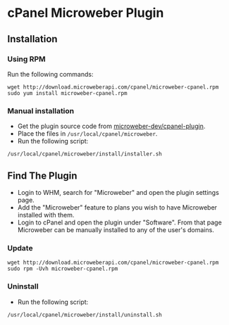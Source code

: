 # cPanel Microweber Plugin

## Installation

### Using RPM

Run the following commands:

```
wget http://download.microweberapi.com/cpanel/microweber-cpanel.rpm
sudo yum install microweber-cpanel.rpm
```
 
### Manual installation

* Get the plugin source code from [microweber-dev/cpanel-plugin](https://github.com/microweber-dev/cpanel-plugin).
* Place the files in `/usr/local/cpanel/microweber`.
* Run the following script:

```
/usr/local/cpanel/microweber/install/installer.sh
```

## Find The Plugin

* Login to WHM, search for "Microweber" and open the plugin settings page.
* Add the "Microweber" feature to plans you wish to have Microweber installed with them.
* Login to cPanel and open the plugin under "Software". From that page Microweber can be manually installed to any of the user's domains.


### Update 

```
wget http://download.microweberapi.com/cpanel/microweber-cpanel.rpm
sudo rpm -Uvh microweber-cpanel.rpm
```

### Uninstall
 
* Run the following script:

```
/usr/local/cpanel/microweber/install/uninstall.sh
```
